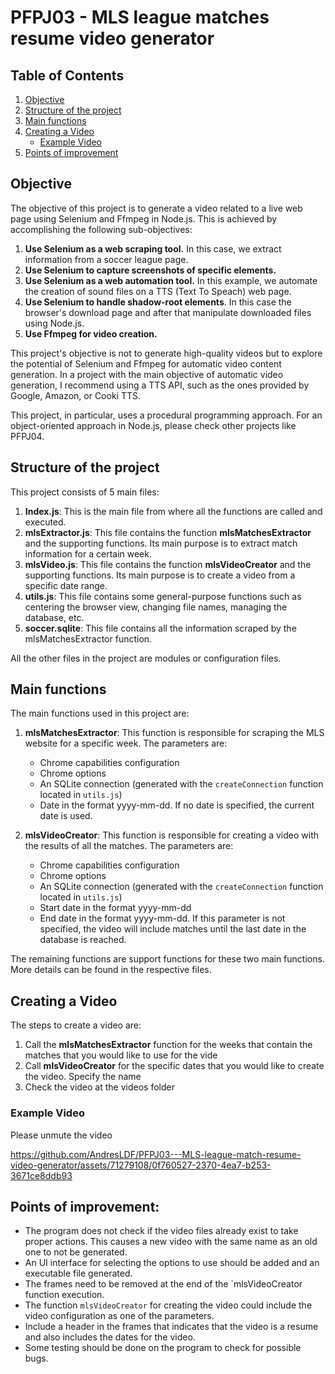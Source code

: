 # PFPJ03 - MLS league matches resume video generator
## Table of Contents
1. [Objective](#objective)
2. [Structure of the project](#Structure-of-the-project)
3. [Main functions](#Main-functions)
4. [Creating a Video](#Creating-a-Video)
   - [Example Video](#Example-Video)
5. [Points of improvement](#Points-of-improvement)


## Objective

The objective of this project is to generate a video related to a live web page using Selenium and Ffmpeg in Node.js. This is achieved by accomplishing the following sub-objectives:
1. **Use Selenium as a web scraping tool.** In this case, we extract information from a soccer league page.
2. **Use Selenium to capture screenshots of specific elements.**
3. **Use Selenium as a web automation tool.** In this example, we automate the creation of sound files on a TTS (Text To Speach) web page.
4. **Use Selenium to handle shadow-root elements**. In this case the browser's download page and after that manipulate downloaded files using Node.js.
5. **Use Ffmpeg for video creation.**

This project's objective is not to generate high-quality videos but to explore the potential of Selenium and Ffmpeg for automatic video content generation.
In a project with the main objective of automatic video generation, I recommend using a TTS API, such as the ones provided by Google, Amazon, or Cooki TTS.

This project, in particular, uses a procedural programming approach. For an object-oriented approach in Node.js, please check other projects like PFPJ04.

## Structure of the project

This project consists of 5 main files:
1. **Index.js**: This is the main file from where all the functions are called and executed.
2. **mlsExtractor.js**: This file contains the function **mlsMatchesExtractor** and the supporting functions. Its main purpose is to extract match information for a certain week.
3. **mlsVideo.js**: This file contains the function **mlsVideoCreator** and the supporting functions. Its main purpose is to create a video from a specific date range.
4. **utils.js**: This file contains some general-purpose functions such as centering the browser view, changing file names, managing the database, etc.
5. **soccer.sqlite**: This file contains all the information scraped by the mlsMatchesExtractor function.

All the other files in the project are modules or configuration files.

## Main functions
The main functions used in this project are:

1. **mlsMatchesExtractor**: This function is responsible for scraping the MLS website for a specific week. The parameters are:
   - Chrome capabilities configuration
   - Chrome options
   - An SQLite connection (generated with the `createConnection` function located in `utils.js`)
   - Date in the format yyyy-mm-dd. If no date is specified, the current date is used.

2. **mlsVideoCreator**: This function is responsible for creating a video with the results of all the matches. The parameters are:
   - Chrome capabilities configuration
   - Chrome options
   - An SQLite connection (generated with the `createConnection` function located in `utils.js`)
   - Start date in the format yyyy-mm-dd
   - End date in the format yyyy-mm-dd. If this parameter is not specified, the video will include matches until the last date in the database is reached.

The remaining functions are support functions for these two main functions. More details can be found in the respective files.

## Creating a Video
The steps to create a video are:
1. Call the **mlsMatchesExtractor** function for the weeks that contain the matches that you would like to use for the vide
2. Call **mlsVideoCreator** for the specific dates that you would like to create the video. Specify the name
3. Check the video at the videos folder

### Example Video
Please unmute the video

https://github.com/AndresLDF/PFPJ03---MLS-league-match-resume-video-generator/assets/71279108/0f760527-2370-4ea7-b253-3671ce8ddb93

## Points of improvement:
- The program does not check if the video files already exist to take proper actions. This causes a new video with the same name as an old one to not be generated.
- An UI interface for selecting the options to use should be added and an executable file generated.
- The frames need to be removed at the end of the `mlsVideoCreator function execution.
- The function `mlsVideoCreator` for creating the video could include the video configuration as one of the parameters.
- Include a header in the frames that indicates that the video is a resume and also includes the dates for the video.
- Some testing should be done on the program to check for possible bugs.


